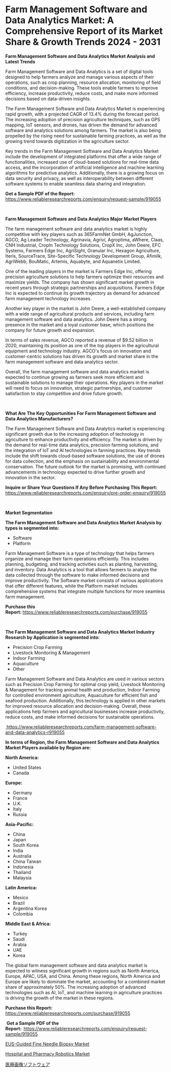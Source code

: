 <p><h1>Farm Management Software and Data Analytics Market: A Comprehensive Report of its Market Share & Growth Trends 2024 - 2031</h1></p><p><strong>Farm Management Software and Data Analytics Market Analysis and Latest Trends</strong></p>
<p><p>Farm Management Software and Data Analytics is a set of digital tools designed to help farmers analyze and manage various aspects of their operations, such as crop planning, resource allocation, monitoring of field conditions, and decision-making. These tools enable farmers to improve efficiency, increase productivity, reduce costs, and make more informed decisions based on data-driven insights.</p><p>The Farm Management Software and Data Analytics Market is experiencing rapid growth, with a projected CAGR of 13.4% during the forecast period. The increasing adoption of precision agriculture techniques, such as GPS mapping, IoT sensors, and drones, has driven the demand for advanced software and analytics solutions among farmers. The market is also being propelled by the rising need for sustainable farming practices, as well as the growing trend towards digitization in the agriculture sector.</p><p>Key trends in the Farm Management Software and Data Analytics Market include the development of integrated platforms that offer a wide range of functionalities, increased use of cloud-based solutions for real-time data access, and the incorporation of artificial intelligence and machine learning algorithms for predictive analytics. Additionally, there is a growing focus on data security and privacy, as well as interoperability between different software systems to enable seamless data sharing and integration.</p></p>
<p><strong>Get a Sample PDF of the Report:&nbsp;</strong> <a href="https://www.reliableresearchreports.com/enquiry/request-sample/919055">https://www.reliableresearchreports.com/enquiry/request-sample/919055</a></p>
<p>&nbsp;</p>
<p><strong>Farm Management Software and Data Analytics Major Market Players</strong></p>
<p><p>The farm management software and data analytics market is highly competitive with key players such as 365FarmNet GmbH, AgJunction, AGCO, Ag Leader Technology, Agrinavia, Agrivi, Agroptima, aWhere, Claas, CNH Industrial, CropIn Technology Solutions, CropX Inc, John Deere, EFC Systems, Farmers Edge Inc, AgriSight, Granular Inc, Hexagon Agriculture, Iteris, SourceTrace, Site-Specific Technology Development Group, Afimilk, AgriWebb, BouMatic, Artemis, Aquabyte, and Aquanetix Limited.</p><p>One of the leading players in the market is Farmers Edge Inc, offering precision agriculture solutions to help farmers optimize their resources and maximize yields. The company has shown significant market growth in recent years through strategic partnerships and acquisitions. Farmers Edge Inc is expected to continue its growth trajectory as demand for advanced farm management technology increases.</p><p>Another key player in the market is John Deere, a well-established company with a wide range of agricultural products and services, including farm management software and data analytics. John Deere has a strong presence in the market and a loyal customer base, which positions the company for future growth and expansion.</p><p>In terms of sales revenue, AGCO reported a revenue of $9.52 billion in 2020, maintaining its position as one of the top players in the agricultural equipment and technology industry. AGCO's focus on innovation and customer-centric solutions has driven its growth and market share in the farm management software and data analytics sector.</p><p>Overall, the farm management software and data analytics market is expected to continue growing as farmers seek more efficient and sustainable solutions to manage their operations. Key players in the market will need to focus on innovation, strategic partnerships, and customer satisfaction to stay competitive and drive future growth.</p></p>
<p>&nbsp;</p>
<p><strong>What Are The Key Opportunities For Farm Management Software and Data Analytics Manufacturers?</strong></p>
<p><p>The Farm Management Software and Data Analytics market is experiencing significant growth due to the increasing adoption of technology in agriculture to enhance productivity and efficiency. The market is driven by the demand for real-time data analytics, precision farming solutions, and the integration of IoT and AI technologies in farming practices. Key trends include the shift towards cloud-based software solutions, the use of drones for data collection, and the emphasis on sustainability and environmental conservation. The future outlook for the market is promising, with continued advancements in technology expected to drive further growth and innovation in the sector.</p></p>
<p><strong>Inquire or Share Your Questions If Any Before Purchasing This Report:</strong> <a href="https://www.reliableresearchreports.com/enquiry/pre-order-enquiry/919055">https://www.reliableresearchreports.com/enquiry/pre-order-enquiry/919055</a></p>
<p>&nbsp;</p>
<p><strong>Market Segmentation</strong></p>
<p><strong>The Farm Management Software and Data Analytics Market Analysis by types is segmented into:</strong></p>
<p><ul><li>Software</li><li>Platform</li></ul></p>
<p><p>Farm Management Software is a type of technology that helps farmers organize and manage their farm operations efficiently. This includes planning, budgeting, and tracking activities such as planting, harvesting, and inventory. Data Analytics is a tool that allows farmers to analyze the data collected through the software to make informed decisions and improve productivity. The Software market consists of various applications that offer different features, while the Platform market includes comprehensive systems that integrate multiple functions for more seamless farm management.</p></p>
<p><strong>Purchase this Report:&nbsp;</strong><a href="https://www.reliableresearchreports.com/purchase/919055">https://www.reliableresearchreports.com/purchase/919055</a></p>
<p>&nbsp;</p>
<p><strong>The Farm Management Software and Data Analytics Market Industry Research by Application is segmented into:</strong></p>
<p><ul><li>Precision Crop Farming</li><li>Livestock Monitoring & Management</li><li>Indoor Farming</li><li>Aquaculture</li><li>Other</li></ul></p>
<p><p>Farm Management Software and Data Analytics are used in various sectors such as Precision Crop Farming for optimal crop yield, Livestock Monitoring & Management for tracking animal health and production, Indoor Farming for controlled environment agriculture, Aquaculture for efficient fish and seafood production. Additionally, this technology is applied in other markets for improved resource allocation and decision-making. Overall, these applications help farmers and agricultural businesses increase productivity, reduce costs, and make informed decisions for sustainable operations.</p></p>
<p><a href="https://www.reliableresearchreports.com/farm-management-software-and-data-analytics-r919055">&nbsp;https://www.reliableresearchreports.com/farm-management-software-and-data-analytics-r919055</a></p>
<p><strong>In terms of Region, the Farm Management Software and Data Analytics Market Players available by Region are:</strong></p>
<p>
    <p> <strong> North America: </strong>
        <ul>
            <li>United States</li>
            <li>Canada</li>
        </ul>
        </p> 
    <p> <strong> Europe: </strong>
        <ul>
            <li>Germany</li>
            <li>France</li>
            <li>U.K.</li>
            <li>Italy</li>
            <li>Russia</li>
        </ul>
        </p> 
    <p> <strong> Asia-Pacific: </strong>
        <ul>
            <li>China</li>
            <li>Japan</li>
            <li>South Korea</li>
            <li>India</li>
            <li>Australia</li>
            <li>China Taiwan</li>
            <li>Indonesia</li>
            <li>Thailand</li>
            <li>Malaysia</li>
        </ul>
        </p> 
    <p> <strong> Latin America: </strong>
        <ul>
            <li>Mexico</li>
            <li>Brazil</li>
            <li>Argentina Korea</li>
            <li>Colombia</li>
        </ul>
        </p> 
    <p> <strong> Middle East & Africa: </strong>
        <ul>
            <li>Turkey</li>
            <li>Saudi</li>
            <li>Arabia</li>
            <li>UAE</li>
            <li>Korea</li>
        </ul>
    </p>
    </p>
<p><p>The global farm management software and data analytics market is expected to witness significant growth in regions such as North America, Europe, APAC, USA, and China. Among these regions, North America and Europe are likely to dominate the market, accounting for a combined market share of approximately 50%. The increasing adoption of advanced technologies such as AI, IoT, and machine learning in agriculture practices is driving the growth of the market in these regions.</p></p>
<p><strong>Purchase this Report: </strong><a href="https://www.reliableresearchreports.com/purchase/919055">https://www.reliableresearchreports.com/purchase/919055</a></p>
<p>&nbsp;<strong>Get a Sample PDF of the Report:&nbsp;&nbsp;</strong><a href="https://www.reliableresearchreports.com/enquiry/request-sample/919055">https://www.reliableresearchreports.com/enquiry/request-sample/919055</a></p>
<p><strong></strong></p>
<p><p><a href="https://github.com/lubmix/Market-Research-Report-List-3/blob/main/eus-guided-fine-needle-biopsy-market.md">EUS-Guided Fine Needle Biopsy Market</a></p><p><a href="https://github.com/Hazelklievgspy6vdcsmu106w/Market-Research-Report-List-3/blob/main/hospital-and-pharmacy-robotics-market.md">Hospital and Pharmacy Robotics Market</a></p><p><a href="https://github.com/RandallRunte2023/Market-Research-Report-List-1/blob/main/4832481175472.md">医療画像ソフトウェア</a></p></p>